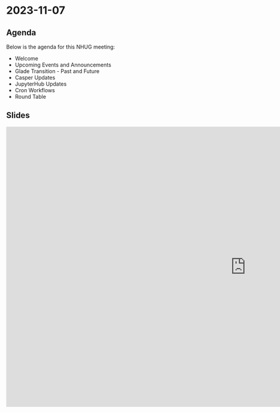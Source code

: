 # 2023-11-07

## Agenda
Below is the agenda for this NHUG meeting:

* Welcome
* Upcoming Events and Announcements
* Glade Transition - Past and Future
* Casper Updates
* JupyterHub Updates
* Cron Workflows
* Round Table

## Slides

<iframe src="https://docs.google.com/presentation/d/e/2PACX-1vTzBtIlV81eZx0WVwne_CZsYhVijOaCJCoSnkfCcJpeFqPtdxE0cMiUjoQmaBEjhQfFfp1tmE_jzuoJ/embed?start=false&loop=false&delayms=3000" frameborder="0" width="1280" height="749" allowfullscreen="true" mozallowfullscreen="true" webkitallowfullscreen="true"></iframe>